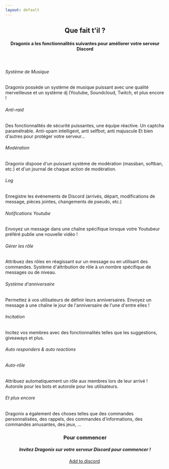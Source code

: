```yaml
---
layout: default
---
```

<h2 align="center">
  Que fait t'il ?
</h2>
<h4 align="center">
  Dragonix a les fonctionnalités suivantes pour améliorer votre serveur Discord 
</h4>
<br />

<div _ngcontent-uha-c44="" class="row gx-5 text-center">
<div _ngcontent-uha-c44="" class="col-lg-4 mb-5">
<h6 _ngcontent-uha-c44="" class="mb-3">Système de Musique</h6>
<p>Dragonix possède un système de musique puissant avec une qualité merveilleuse et un système dj (Youtube, Soundcloud, Twitch, et plus encore !</p>
</div>
<div _ngcontent-uha-c44="" class="col-lg-4 mb-5">
<h6 _ngcontent-uha-c44="" class="mb-3">Anti-raid</h6>
<p>Des fonctionnalités de sécurité puissantes, une équipe réactive. Un captcha paramétrable. Anti-spam intelligent, anti selfbot, anti majuscule Et bien d'autres pour protéger votre serveur...</p>
</div>
<div _ngcontent-uha-c44="" class="col-lg-4 mb-5">
<h6 _ngcontent-uha-c44="" class="mb-3">Modération</h6>
<p>Dragonix dispose d'un puissant système de modération (massban, softban, etc.) et d'un journal de chaque action de modération.</p>
</div>
<div _ngcontent-uha-c44="" class="col-lg-4 mb-5">
<h6 _ngcontent-uha-c44="" class="mb-3">Log</h6>
<p>Enregistre les événements de Discord (arrivés, départ, modifications de message, pièces jointes, changements de pseudo, etc.)</p>
</div>
<div _ngcontent-uha-c44="" class="col-lg-4 mb-5">
<h6 _ngcontent-uha-c44="" class="mb-3">Notifications Youtube</h6>
<p>Envoyez un message dans une chaîne spécifique lorsque votre Youtubeur préféré publie une nouvelle vidéo !</p>
</div>
<div _ngcontent-uha-c44="" class="col-lg-4 mb-5">
<h6 _ngcontent-uha-c44="" class="mb-3">Gérer les rôle</h6>
<p>Attribuez des rôles en réagissant sur un message ou en utilisant des commandes. Système d'attribution de rôle à un nombre spécifique de messages ou de niveau.</p>
</div>
<div _ngcontent-uha-c44="" class="col-lg-4 mb-5">
<h6 _ngcontent-uha-c44="" class="mb-3">Système d'anniversaire</h6>
<p>Permettez à vos utilisateurs de définir leurs anniversaires. Envoyez un message à une chaîne le jour de l'anniversaire de l'une d'entre elles !</p>
</div>
<div _ngcontent-uha-c44="" class="col-lg-4 mb-5">
<h6 _ngcontent-uha-c44="" class="mb-3">Incitation</h6>
<p>Incitez vos membres avec des fonctionnalités telles que les suggestions, giveaways et plus.</p>
</div>
<div _ngcontent-uha-c44="" class="col-lg-4 mb-5">
<h6 _ngcontent-uha-c44="" class="mb-3">Auto responders &amp; auto reactions</h6>
</div>
<div _ngcontent-uha-c44="" class="col-lg-4 mb-5">
<h6 _ngcontent-uha-c44="" class="mb-3">Auto-rôle</h6>
<p>Attribuez automatiquement un rôle aux membres lors de leur arrivé ! Autorole pour les bots et autorole pour les utilisateurs.</p>
</div>
<div _ngcontent-uha-c44="" class="col-lg-4 mb-5">
<h6 _ngcontent-uha-c44="" class="mb-3">Et plus encore</h6>
<p>Dragonix a également des choses telles que des commandes personnalisées, des rappels, des commandes d'informations, des commandes amusantes, des jeux, ...</p>
</div>
</div>
<h3 align="center">Pour commencer</h3>
<h5 align="center" style="margin-bottom: 20px">Invitez Dragonix sur votre serveur Discord pour commencer !</h5>
<div style="margin-left: auto; margin-right: auto;width: 100px"><a class="btn btn-primary fw-500" href="/invite">Add to discord</a></div>
